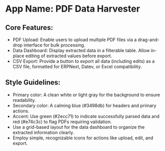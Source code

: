 # **App Name**: PDF Data Harvester

## Core Features:

- PDF Upload: Enable users to upload multiple PDF files via a drag-and-drop interface for bulk processing.
- Data Dashboard: Display extracted data in a filterable table. Allow in-place editing of extracted values before export.
- CSV Export: Provide a button to export all data (including edits) as a CSV file, formatted for ERPNext, Datev, or Excel compatibility.

## Style Guidelines:

- Primary color: A clean white or light gray for the background to ensure readability.
- Secondary color: A calming blue (#3498db) for headers and primary actions.
- Accent: Use green (#2ecc71) to indicate successfully parsed data and red (#e74c3c) to flag PDFs requiring validation.
- Use a grid-based layout for the data dashboard to organize the extracted information clearly.
- Employ simple, recognizable icons for actions like upload, edit, and export.